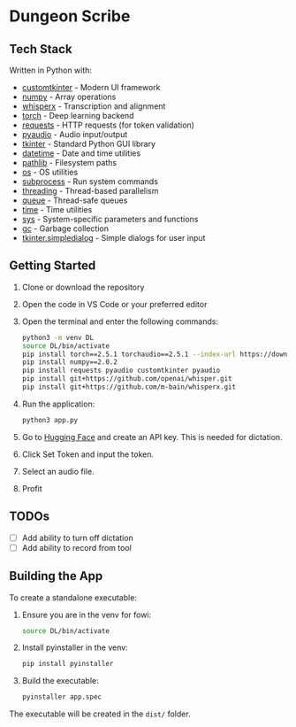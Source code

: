 # Dungeon Scribe

## Tech Stack

Written in Python with:

- [customtkinter](https://github.com/TomSchimansky/CustomTkinter) - Modern UI framework
- [numpy](https://numpy.org/) - Array operations
- [whisperx](https://github.com/m-bain/whisperx) - Transcription and alignment
- [torch](https://pytorch.org/) - Deep learning backend
- [requests](https://docs.python-requests.org/) - HTTP requests (for token validation)
- [pyaudio](https://people.csail.mit.edu/hubert/pyaudio/) - Audio input/output
- [tkinter](https://docs.python.org/3/library/tkinter.html) - Standard Python GUI library
- [datetime](https://docs.python.org/3/library/datetime.html) - Date and time utilities
- [pathlib](https://docs.python.org/3/library/pathlib.html) - Filesystem paths
- [os](https://docs.python.org/3/library/os.html) - OS utilities
- [subprocess](https://docs.python.org/3/library/subprocess.html) - Run system commands
- [threading](https://docs.python.org/3/library/threading.html) - Thread-based parallelism
- [queue](https://docs.python.org/3/library/queue.html) - Thread-safe queues
- [time](https://docs.python.org/3/library/time.html) - Time utilities
- [sys](https://docs.python.org/3/library/sys.html) - System-specific parameters and functions
- [gc](https://docs.python.org/3/library/gc.html) - Garbage collection
- [tkinter.simpledialog](https://docs.python.org/3/library/dialog.html) - Simple dialogs for user input


## Getting Started

1. Clone or download the repository
2. Open the code in VS Code or your preferred editor
3. Open the terminal and enter the following commands:

   ```bash
   python3 -m venv DL
   source DL/bin/activate
   pip install torch==2.5.1 torchaudio==2.5.1 --index-url https://download.pytorch.org/whl/cu118
   pip install numpy==2.0.2
   pip install requests pyaudio customtkinter pyaudio  
   pip install git+https://github.com/openai/whisper.git
   pip install git+https://github.com/m-bain/whisperx.git

   ```

4. Run the application:

   ```bash
   python3 app.py
   ```

5. Go to [Hugging Face](https://huggingface.co/) and create an API key. This is needed for dictation.
6. Click Set Token and input the token.
7. Select an audio file.
8. Profit

## TODOs

- [ ] Add ability to turn off dictation
- [ ] Add ability to record from tool

## Building the App

To create a standalone executable:

1. Ensure you are in the venv for fowi:

   ```bash
   source DL/bin/activate 
   ```

2. Install pyinstaller in the venv:

   ```bash
   pip install pyinstaller
   ```

3. Build the executable:

   ```bash
   pyinstaller app.spec
   ```

The executable will be created in the `dist/` folder.
